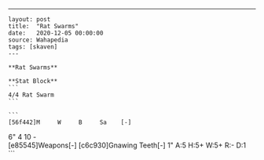 ---
    layout: post
    title:  "Rat Swarms"
    date:   2020-12-05 00:00:00
    source: Wahapedia
    tags: [skaven]
    ---
    
    **Rat Swarms**
    
    **Stat Block**
    ```
    4/4 Rat Swarm
    ```
    
    ```
    [56f442]M     W     B     Sa    [-]
6"    4     10    -     
[e85545]Weapons[-]
[c6c930]Gnawing Teeth[-]
1"     A:5    H:5+   W:5+   R:-    D:1   
    ```
    
    
    